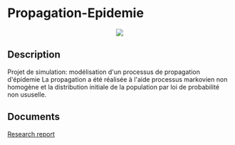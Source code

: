 # Propagation-Epidemie

<p align="center">
  <img src="http://fr.ubergizmo.com/wp-content/uploads/2013/12/shutterstock_113344732-1000x800.jpg"/>
</p>

## Description
Projet de simulation: modélisation d'un processus de propagation d'épidemie
La propagation a été réalisée à l'aide processus markovien non homogène et la distribution initiale de la population par loi de probabilité non ususelle.

## Documents
[Research report](https://github.com/satacroteam/Propagation-Epidemie/blob/master/Simulation_propagation_epidemie.pdf)
